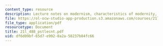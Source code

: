 ```yaml
---
content_type: resource
description: Lecture notes on modernism, characteristics of modernity, and postmodernism.
file: https://ol-ocw-studio-app-production.s3.amazonaws.com/courses/21l-488-contemporary-literature-literature-development-and-human-rights-spring-2008/df6d09bf65d7e9928a2a58237b84fc66_21l_488_pstlecnt.pdf
file_type: application/pdf
resourcetype: Document
title: 21l_488_pstlecnt.pdf
uid: df6d09bf-65d7-e992-8a2a-58237b84fc66
---
```

